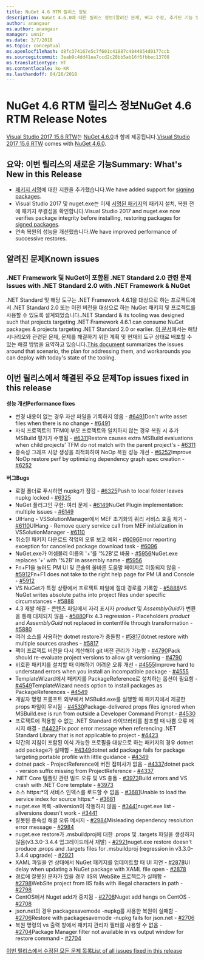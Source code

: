 ```yaml
---
title: NuGet 4.6 RTM 릴리스 정보
description: NuGet 4.6.0에 대한 릴리스 정보(알려진 문제, 버그 수정, 추가된 기능 및 DCR 포함)
author: anangaur
ms.author: anangaur
manager: unnir
ms.date: 3/7/2018
ms.topic: conceptual
ms.openlocfilehash: d8fc374167e5c7f601c41887c4844854d0177ccb
ms.sourcegitcommit: 3eab9c4dd41ea7ccd2c28bb5ab16f6fbbec13708
ms.translationtype: HT
ms.contentlocale: ko-KR
ms.lasthandoff: 04/26/2018
---
```

# <a name="nuget-46-rtm-release-notes"></a><span data-ttu-id="173e1-103">NuGet 4.6 RTM 릴리스 정보</span><span class="sxs-lookup"><span data-stu-id="173e1-103">NuGet 4.6 RTM Release Notes</span></span>

<span data-ttu-id="173e1-104">[Visual Studio 2017 15.6 RTW](https://www.visualstudio.com/news/releasenotes/vs2017-relnotes)는 [NuGet 4.6.0](https://dist.nuget.org/win-x86-commandline/v4.6.0/nuget.exe)과 함께 제공됩니다.</span><span class="sxs-lookup"><span data-stu-id="173e1-104">[Visual Studio 2017 15.6 RTW](https://www.visualstudio.com/news/releasenotes/vs2017-relnotes) comes with [NuGet 4.6.0](https://dist.nuget.org/win-x86-commandline/v4.6.0/nuget.exe).</span></span>

## <a name="summary-whats-new-in-this-release"></a><span data-ttu-id="173e1-105">요약: 이번 릴리스의 새로운 기능</span><span class="sxs-lookup"><span data-stu-id="173e1-105">Summary: What's New in this Release</span></span>
* <span data-ttu-id="173e1-106">[패키지 서명](https://docs.microsoft.com/en-us/nuget/create-packages/sign-a-package)에 대한 지원을 추가했습니다.</span><span class="sxs-lookup"><span data-stu-id="173e1-106">We have added support for [signing packages](https://docs.microsoft.com/en-us/nuget/create-packages/sign-a-package).</span></span>  
* <span data-ttu-id="173e1-107">Visual Studio 2017 및 nuget.exe는 이제 [서명된 패키지](https://docs.microsoft.com/en-us/nuget/reference/signed-packages-reference)의 패키지 설치, 복원 전에 패키지 무결성을 확인합니다.</span><span class="sxs-lookup"><span data-stu-id="173e1-107">Visual Studio 2017 and nuget.exe now verifies package integrity before installing, restoring packages for [signed packages](https://docs.microsoft.com/en-us/nuget/reference/signed-packages-reference).</span></span>
* <span data-ttu-id="173e1-108">연속 복원의 성능을 개선했습니다.</span><span class="sxs-lookup"><span data-stu-id="173e1-108">We have improved performance of successive restores.</span></span>

## <a name="known-issues"></a><span data-ttu-id="173e1-109">알려진 문제</span><span class="sxs-lookup"><span data-stu-id="173e1-109">Known issues</span></span>
### <a name="issues-with-net-standard-20-with-net-framework--nuget"></a><span data-ttu-id="173e1-110">.NET Framework 및 NuGet이 포함된 .NET Standard 2.0 관련 문제</span><span class="sxs-lookup"><span data-stu-id="173e1-110">Issues with .NET Standard 2.0 with .NET Framework & NuGet</span></span> 

<span data-ttu-id="173e1-111">.NET Standard 및 해당 도구는 .NET Framework 4.6.1을 대상으로 하는 프로젝트에서 .NET Standard 2.0 또는 이전 버전을 대상으로 하는 NuGet 패키지 및 프로젝트를 사용할 수 있도록 설계되었습니다.</span><span class="sxs-lookup"><span data-stu-id="173e1-111">.NET Standard & its tooling was designed such that projects targeting .NET Framework 4.6.1 can consume NuGet packages & projects targeting .NET Standard 2.0 or earlier.</span></span> <span data-ttu-id="173e1-112">[이 문서](https://github.com/dotnet/standard/issues/481)에서는 해당 시나리오와 관련된 문제, 문제를 해결하기 위한 계획 및 현재의 도구 상태로 배포할 수 있는 해결 방법을 요약하고 있습니다.</span><span class="sxs-lookup"><span data-stu-id="173e1-112">[This document](https://github.com/dotnet/standard/issues/481) summarizes the issues around that scenario, the plan for addressing them, and workarounds you can deploy with today's state of the tooling.</span></span>

## <a name="top-issues-fixed-in-this-release"></a><span data-ttu-id="173e1-113">이번 릴리스에서 해결된 주요 문제</span><span class="sxs-lookup"><span data-stu-id="173e1-113">Top issues fixed in this release</span></span>

<span data-ttu-id="173e1-114">**성능 개선**</span><span class="sxs-lookup"><span data-stu-id="173e1-114">**Performance fixes**</span></span>
* <span data-ttu-id="173e1-115">변경 내용이 없는 경우 자산 파일을 기록하지 않음 - [#6491](https://github.com/NuGet/Home/issues/6491)</span><span class="sxs-lookup"><span data-stu-id="173e1-115">Don't write asset files when there is no change - [#6491](https://github.com/NuGet/Home/issues/6491)</span></span>
* <span data-ttu-id="173e1-116">자식 프로젝트의 TFM이 부모 프로젝트와 일치하지 않는 경우 복원 시 추가 MSBuild 평가가 수행됨 - [#6311](https://github.com/NuGet/Home/issues/6311)</span><span class="sxs-lookup"><span data-stu-id="173e1-116">Restore causes extra MSBuild evaluations when child projects' TFM do not match with the parent project's - [#6311](https://github.com/NuGet/Home/issues/6311)</span></span>
* <span data-ttu-id="173e1-117">종속성 그래프 사양 생성을 최적화하여 NoOp 복원 성능 개선 - [#6252](https://github.com/NuGet/Home/issues/6252)</span><span class="sxs-lookup"><span data-stu-id="173e1-117">Improve NoOp restore perf by optimizing dependency graph spec creation - [#6252](https://github.com/NuGet/Home/issues/6252)</span></span>

<span data-ttu-id="173e1-118">**버그**</span><span class="sxs-lookup"><span data-stu-id="173e1-118">**Bugs**</span></span>
* <span data-ttu-id="173e1-119">로컬 폴더로 푸시하면 nupkg가 잠김 - [#6325](https://github.com/NuGet/Home/issues/6325)</span><span class="sxs-lookup"><span data-stu-id="173e1-119">Push to local folder leaves nupkg locked - [#6325](https://github.com/NuGet/Home/issues/6325)</span></span>
* <span data-ttu-id="173e1-120">NuGet 플러그인 구현: 여러 문제 - [#6149](https://github.com/NuGet/Home/issues/6149)</span><span class="sxs-lookup"><span data-stu-id="173e1-120">NuGet Plugin implementation:  multiple issues - [#6149](https://github.com/NuGet/Home/issues/6149)</span></span>
* <span data-ttu-id="173e1-121">UIHang - VSSolutionManager에서 MEF 초기화의 쿼리 서비스 호출 제거 - [#6110](https://github.com/NuGet/Home/issues/6110)</span><span class="sxs-lookup"><span data-stu-id="173e1-121">UIHang - Remove query service call from MEF initialization in VSSolutionManager - [#6110](https://github.com/NuGet/Home/issues/6110)</span></span>
* <span data-ttu-id="173e1-122">취소된 패키지 다운로드 작업의 오류 보고 예외 - [#6096](https://github.com/NuGet/Home/issues/6096)</span><span class="sxs-lookup"><span data-stu-id="173e1-122">Error reporting exception for cancelled package download task - [#6096](https://github.com/NuGet/Home/issues/6096)</span></span>
* <span data-ttu-id="173e1-123">NuGet.exe가 어셈블리 이름의 '+'를 '%2B'로 바꿈 - [#5956](https://github.com/NuGet/Home/issues/5956)</span><span class="sxs-lookup"><span data-stu-id="173e1-123">NuGet.exe replaces '+' with '%2B' in assembly name - [#5956](https://github.com/NuGet/Home/issues/5956)</span></span>
* <span data-ttu-id="173e1-124">Fn+F1을 눌러도 PM UI 및 콘솔의 올바른 도움말 페이지로 이동되지 않음 - [#5912](https://github.com/NuGet/Home/issues/5912)</span><span class="sxs-lookup"><span data-stu-id="173e1-124">Fn+F1 does not take to the right help page for PM UI and Console - [#5912](https://github.com/NuGet/Home/issues/5912)</span></span>
* <span data-ttu-id="173e1-125">VS NuGet가 특정 상황에서 프로젝트 파일에 절대 경로를 기록함 - [#5888](https://github.com/NuGet/Home/issues/5888)</span><span class="sxs-lookup"><span data-stu-id="173e1-125">VS NuGet writes absolute paths into project files under specific circumstances - [#5888](https://github.com/NuGet/Home/issues/5888)</span></span>
* <span data-ttu-id="173e1-126">4.3 재발 해결 - 콘텐츠 파일에서 자리 표시자 $product$ 및 $AssemblyGuid$가 변환을 통해 대체되지 않음 - [#5880](https://github.com/NuGet/Home/issues/5880)</span><span class="sxs-lookup"><span data-stu-id="173e1-126">Fix 4.3 regression - Placeholders $product$ and $AssemblyGuid$ not replaced in contentfile through transformation - [#5880](https://github.com/NuGet/Home/issues/5880)</span></span>
* <span data-ttu-id="173e1-127">여러 소스를 사용하는 dotnet restore가 충돌함 - [#5817](https://github.com/NuGet/Home/issues/5817)</span><span class="sxs-lookup"><span data-stu-id="173e1-127">dotnet restore with multiple sources crashes - [#5817](https://github.com/NuGet/Home/issues/5817)</span></span>
* <span data-ttu-id="173e1-128">팩이 프로젝트 버전을 다시 계산해야 git 버전 관리가 가능함 - [#4790](https://github.com/NuGet/Home/issues/4790)</span><span class="sxs-lookup"><span data-stu-id="173e1-128">Pack should re-evaluate project versions to allow git versioning - [#4790](https://github.com/NuGet/Home/issues/4790)</span></span>
* <span data-ttu-id="173e1-129">비호환 패키지를 설치할 때 이해하기 어려운 오류 개선 - [#4555](https://github.com/NuGet/Home/issues/4555)</span><span class="sxs-lookup"><span data-stu-id="173e1-129">Improve hard to understand errors when you install an incompatible package - [#4555](https://github.com/NuGet/Home/issues/4555)</span></span>
* <span data-ttu-id="173e1-130">TemplateWizard에서 패키지를 PackageReference로 설치하는 옵션이 필요함 - [#4549](https://github.com/NuGet/Home/issues/4549)</span><span class="sxs-lookup"><span data-stu-id="173e1-130">TemplateWizard needs option to install packages as PackageReferences - [#4549](https://github.com/NuGet/Home/issues/4549)</span></span>
* <span data-ttu-id="173e1-131">개발자 명령 프롬프트 외부에서 MSBuild.exe를 실행할 때 패키지에서 제공한 props 파일이 무시됨 - [#4530](https://github.com/NuGet/Home/issues/4530)</span><span class="sxs-lookup"><span data-stu-id="173e1-131">Package-delivered props files ignored when MSBuild.exe is run from outside a Developer Command Prompt - [#4530](https://github.com/NuGet/Home/issues/4530)</span></span>
* <span data-ttu-id="173e1-132">프로젝트에 적용할 수 없는 .NET Standard 라이브러리를 참조할 때 나쁨 오류 메시지 해결 - [#4423](https://github.com/NuGet/Home/issues/4423)</span><span class="sxs-lookup"><span data-stu-id="173e1-132">Fix poor error message when referencing .NET Standard Library that is not applicable to project - [#4423](https://github.com/NuGet/Home/issues/4423)</span></span>
* <span data-ttu-id="173e1-133">약간의 지침이 포함된 이식 가능한 프로필을 대상으로 하는 패키지의 경우 dotnet add package가 실패함 - [#4349](https://github.com/NuGet/Home/issues/4349)</span><span class="sxs-lookup"><span data-stu-id="173e1-133">dotnet add package fails for package targeting portable profile with little guidance - [#4349](https://github.com/NuGet/Home/issues/4349)</span></span>
* <span data-ttu-id="173e1-134">dotnet pack - ProjectReference에 버전 접미사가 없음 - [#4337](https://github.com/NuGet/Home/issues/4337)</span><span class="sxs-lookup"><span data-stu-id="173e1-134">dotnet pack - version suffix missing from ProjectReference - [#4337](https://github.com/NuGet/Home/issues/4337)</span></span>
* <span data-ttu-id="173e1-135">.NET Core 템플릿 관련 빌드 오류 및 VS 충돌 - [#3973](https://github.com/NuGet/Home/issues/3973)</span><span class="sxs-lookup"><span data-stu-id="173e1-135">Build errors and VS crash with .NET Core template - [#3973](https://github.com/NuGet/Home/issues/3973)</span></span>
* <span data-ttu-id="173e1-136">소스 https:\*의 서비스 인덱스를 로드할 수 없음 - [#3681](https://github.com/NuGet/Home/issues/3681)</span><span class="sxs-lookup"><span data-stu-id="173e1-136">Unable to load the service index for source https:\* - [#3681](https://github.com/NuGet/Home/issues/3681)</span></span>
* <span data-ttu-id="173e1-137">nuget.exe 목록 -allversion이 작동하지 않음 - [#3441](https://github.com/NuGet/Home/issues/3441)</span><span class="sxs-lookup"><span data-stu-id="173e1-137">nuget.exe list -allversions doesn't work - [#3441](https://github.com/NuGet/Home/issues/3441)</span></span>
* <span data-ttu-id="173e1-138">잘못된 종속성 해결 오류 메시지 - [#2984](https://github.com/NuGet/Home/issues/2984)</span><span class="sxs-lookup"><span data-stu-id="173e1-138">Misleading dependency resolution error message - [#2984](https://github.com/NuGet/Home/issues/2984)</span></span>
* <span data-ttu-id="173e1-139">nuget.exe restore가 .msbuildproj에 대한 .props 및 .targets 파일을 생성하지 않음(v3.3.0-3.4.4 업그레이드에서 재발) - [#2921](https://github.com/NuGet/Home/issues/2921)</span><span class="sxs-lookup"><span data-stu-id="173e1-139">nuget.exe restore doesn't produce .props and .targets files for .msbuildproj (regression in v3.3.0-3.4.4 upgrade) - [#2921](https://github.com/NuGet/Home/issues/2921)</span></span>
* <span data-ttu-id="173e1-140">XAML 파일을 연 상태에서 NuGet 패키지를 업데이트할 때 UI 지연 - [#2878](https://github.com/NuGet/Home/issues/2878)</span><span class="sxs-lookup"><span data-stu-id="173e1-140">UI delay when updating a NuGet package with XAML file open - [#2878](https://github.com/NuGet/Home/issues/2878)</span></span>
* <span data-ttu-id="173e1-141">경로에 잘못된 문자가 있을 경우 IIS의 WebSite 프로젝트가 실패함 - [#2798](https://github.com/NuGet/Home/issues/2798)</span><span class="sxs-lookup"><span data-stu-id="173e1-141">WebSite project from IIS fails with illegal characters in path - [#2798](https://github.com/NuGet/Home/issues/2798)</span></span>
* <span data-ttu-id="173e1-142">CentOS에서 Nuget add가 중지됨 - [#2708](https://github.com/NuGet/Home/issues/2708)</span><span class="sxs-lookup"><span data-stu-id="173e1-142">Nuget add hangs on CentOS - [#2708](https://github.com/NuGet/Home/issues/2708)</span></span>
* <span data-ttu-id="173e1-143">json.net의 경우 packagesavemode -nupkg를 사용한 복원이 실패함 - [#2706](https://github.com/NuGet/Home/issues/2706)</span><span class="sxs-lookup"><span data-stu-id="173e1-143">Restore with packagesavemode -nupkg fails for json.net - [#2706](https://github.com/NuGet/Home/issues/2706)</span></span>
* <span data-ttu-id="173e1-144">복원 명령의 vs 출력 창에서 패키지 관리자 필터를 사용할 수 없음 - [#2704](https://github.com/NuGet/Home/issues/2704)</span><span class="sxs-lookup"><span data-stu-id="173e1-144">Package Manager filter not available in vs output window for restore command - [#2704](https://github.com/NuGet/Home/issues/2704)</span></span>


[<span data-ttu-id="173e1-145">이번 릴리스에서 수정된 모든 문제 목록</span><span class="sxs-lookup"><span data-stu-id="173e1-145">List of all issues fixed in this release</span></span>](https://github.com/NuGet/Home/issues?q=is%3Aissue+is%3Aclosed+milestone%3A%224.6")
